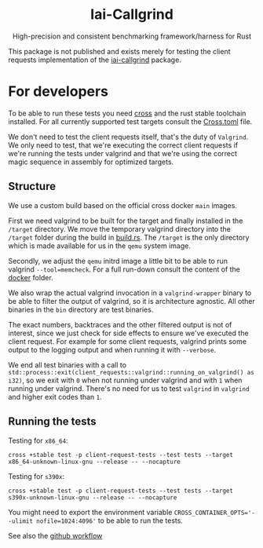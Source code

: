 <!-- spellchecker: ignore nofile nocapture -->

<h1 align="center">Iai-Callgrind</h1>

<div align="center">High-precision and consistent benchmarking framework/harness for Rust</div>

This package is not published and exists merely for testing the client requests
implementation of the [iai-callgrind](../iai-callgrind) package.

# For developers

To be able to run these tests you need
[cross](https://github.com/cross-rs/cross) and the rust stable toolchain
installed. For all currently supported test targets consult the
[Cross.toml](../Cross.toml) file.

We don't need to test the client requests itself, that's the duty of `Valgrind`.
We only need to test, that we're executing the correct client requests if we're
running the tests under valgrind and that we're using the correct magic sequence
in assembly for optimized targets.

## Structure

We use a custom build based on the official cross docker `main` images.

First we need valgrind to be built for the target and finally installed in the
`/target` directory. We move the temporary valgrind directory into the `/target`
folder during the build in [build.rs](./build.rs). The `/target` is the only
directory which is made available for us in the `qemu` system image.

Secondly, we adjust the `qemu` initrd image a little bit to be able to run
valgrind `--tool=memcheck`. For a full run-down consult the content of the
[docker](../docker) folder.

We also wrap the actual valgrind invocation in a `valgrind-wrapper` binary to be
able to filter the output of valgrind, so it is architecture agnostic. All other
binaries in the `bin` directory are test binaries.

The exact numbers, backtraces and the other filtered output is not of interest,
since we just check for side effects to ensure we've executed the client
request. For example for some client requests, valgrind prints some output to
the logging output and when running it with `--verbose`.

We end all test binaries with a call to
`std::process::exit(client_requests::valgrind::running_on_valgrind() as i32)`,
so we exit with `0` when not running under valgrind and with `1` when running
under valgrind. There's no need for us to test `valgrind` in `valgrind` and
higher exit codes than `1`.

## Running the tests

Testing for `x86_64`:

`cross +stable test -p client-request-tests --test tests --target x86_64-unknown-linux-gnu --release -- --nocapture`

Testing for `s390x`:

`cross +stable test -p client-request-tests --test tests --target s390x-unknown-linux-gnu --release -- --nocapture`

You might need to export the environment variable
`CROSS_CONTAINER_OPTS='--ulimit nofile=1024:4096'` to be able to run the tests.

See also the [github workflow](../.github/workflows/cicd.yml)
